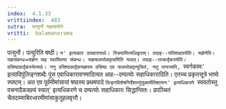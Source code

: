 ```yaml
---
index:  4.1.33
vrittiindex:  483
sutra:  पत्युर्नो यज्ञसंयोगे
vritti:  balamanorama 
---
```


पत्युर्नो। पत्युरिति षष्ठी। `न' इत्यकार उच्चारणार्थः। स्त्रियामित्यधिकृतम्। तदाह--पतिशब्दस्येति। यज्ञेनेति। यज्ञसंबन्धः=यज्ञेन सह स्वामितया संबन्धः। यज्ञफलभोक्तृत्वमिति यावत्। तदाह--तत्कर्तृकस्येति। वसिष्ठकर्तृकस्येत्यर्थः। ननु वसिष्ठकर्तृकयज्ञस्य वसिष्ठ एव फलभोक्तृत्युचितं, नतु तत्स्त्र्यपि, `स्वर्गकामः' इत्यादिपुंलिङ्गशब्दैः पुंस एवाधिकारावगमादित्यत आह--दम्पत्योः सहाधिकारादिति। एतच्च प्रकृतसूत्रे भाष्ये स्पष्टम्। अत एव पूर्वमीमांसायां षष्ठस्य प्रथमपादे `लिङ्गविशेषनिर्देशात्पुंयुक्तमैतिशायनः' इत्यधिकरणे `स्ववतोस्तु वचनादैककम्र्यं स्यात्' इत्यधिकरणे च दम्पत्योः सहाधिकारः सिद्धान्तितः। प्रपञ्चितं चैतदस्माबिरध्वरमीमांसाकुतूहलवृत्तौ।

